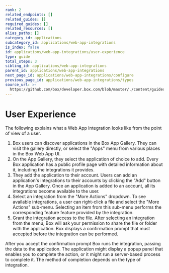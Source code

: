 ```yaml
---
rank: 2
related_endpoints: []
related_guides: []
required_guides: []
related_resources: []
alias_paths: []
category_id: applications
subcategory_id: applications/web-app-integrations
is_index: false
id: applications/web-app-integrations/user-experience
type: guide
total_steps: 3
sibling_id: applications/web-app-integrations
parent_id: applications/web-app-integrations
next_page_id: applications/web-app-integrations/configure
previous_page_id: applications/web-app-integrations/types
source_url: >-
  https://github.com/box/developer.box.com/blob/master/./content/guides/applications/web-app-integrations/user-experience.md
---
```


# User Experience

The following explains what a Web App Integration looks like from the point of
view of a user.

1. Box users can discover applications in the Box App Gallery. They can visit
the gallery directly, or select the "Apps" menu from various places in the
Box Web App UI.
2. On the App Gallery, they select the application of choice to add. Every Box
application has a public profile page with detailed information about it,
including the integrations it provides.
3. They add the application to their account. Users can add an application's
integrations to their accounts by clicking the "Add" button in the App
Gallery. Once an  application is added to an account, all its integrations
become available to the user.
4. Select an integration from the "More Actions" dropdown. To see available
integrations, a user can right-click a file and select the "More Actions"
sub-menu. Selecting an item from this sub-menu performs the corresponding
feature feature provided by the integration.
5. Grant the integration access to the file. After selecting an integration from
the menu, Box will ask your permission to share the file or folder with the
application. Box displays a confirmation prompt that must accepted before the
integration can be performed.

After you accept the confirmation prompt Box runs the integration,
passing the data to the application. The application might display a popup
panel that enables you to complete the action, or it might run a
server-based process to complete it. The method of completion depends on the
type of integration.
